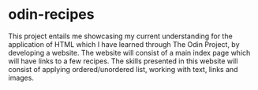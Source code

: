# odin-recipes
This project entails me showcasing my current understanding for the application of HTML which I have learned through The Odin Project, by developing a website. The website will consist of a main index page which will have links to a few recipes. The skills presented in this website will consist of applying ordered/unordered list, working with text, links and images.